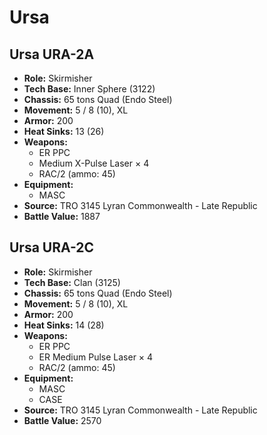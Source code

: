 # Ursa
## Ursa URA-2A
- **Role:** Skirmisher
- **Tech Base:** Inner Sphere (3122)
- **Chassis:** 65 tons Quad (Endo Steel)
- **Movement:** 5 / 8 (10), XL
- **Armor:** 200
- **Heat Sinks:** 13 (26)
- **Weapons:**
  - ER PPC
  - Medium X-Pulse Laser × 4
  - RAC/2 (ammo: 45)
- **Equipment:**
  - MASC
- **Source:** TRO 3145 Lyran Commonwealth - Late Republic
- **Battle Value:** 1887

## Ursa URA-2C
- **Role:** Skirmisher
- **Tech Base:** Clan (3125)
- **Chassis:** 65 tons Quad (Endo Steel)
- **Movement:** 5 / 8 (10), XL
- **Armor:** 200
- **Heat Sinks:** 14 (28)
- **Weapons:**
  - ER PPC
  - ER Medium Pulse Laser × 4
  - RAC/2 (ammo: 45)
- **Equipment:**
  - MASC
  - CASE
- **Source:** TRO 3145 Lyran Commonwealth - Late Republic
- **Battle Value:** 2570

